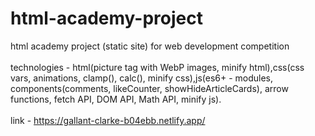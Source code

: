 # html-academy-project

html academy project (static site) for web development competition
<br>
<br>
technologies - html(picture tag with WebP images, minify html),css(css vars, animations, clamp(), calc(), minify css),js(es6+ - modules, components(comments, likeCounter, showHideArticleCards), arrow functions, fetch API, DOM API, Math API, minify js).
<br>
<br>
link - https://gallant-clarke-b04ebb.netlify.app/
